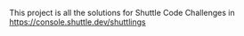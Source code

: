 This project is all the solutions for Shuttle Code Challenges in
https://console.shuttle.dev/shuttlings

